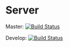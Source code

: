 # Server
Master:
[![Build Status](https://dev.azure.com/davidramos2306/davidramos2306/_apis/build/status/losAngelesDeBorja.Server?branchName=master)](https://dev.azure.com/davidramos2306/davidramos2306/_build/latest?definitionId=1&branchName=master)

Develop:
[![Build Status](https://dev.azure.com/davidramos2306/davidramos2306/_apis/build/status/losAngelesDeBorja.Server?branchName=dev)](https://dev.azure.com/davidramos2306/davidramos2306/_build/latest?definitionId=1&branchName=dev)

